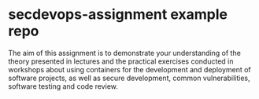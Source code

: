 # secdevops-assignment example repo

The aim of this assignment is to demonstrate your understanding of the theory presented in lectures and the practical exercises conducted in workshops about using containers for the development and deployment of software projects, as well as secure development, common vulnerabilities, software testing and code review.
